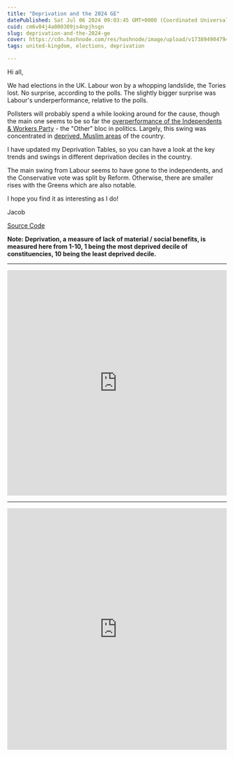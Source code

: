 ```yaml
---
title: "Deprivation and the 2024 GE"
datePublished: Sat Jul 06 2024 09:03:45 GMT+0000 (Coordinated Universal Time)
cuid: cm6v04j4a000309js4npjhsgn
slug: deprivation-and-the-2024-ge
cover: https://cdn.hashnode.com/res/hashnode/image/upload/v1738949047949/cf16f2c0-8196-48c6-90e5-bbee6d88c707.webp
tags: united-kingdom, elections, deprivation

---
```


Hi all,

We had elections in the UK. Labour won by a whopping landslide, the Tories lost. No surprise, according to the polls. The slightly bigger surprise was Labour's underperformance, relative to the polls.

Pollsters will probably spend a while looking around for the cause, though the main one seems to be so far the [overperformance of the Independents & Workers Party](https://x.com/LukeTryl/status/1809107965665829228) - the "Other" bloc in politics. Largely, this swing was concentrated in [deprived, Muslim areas](https://x.com/edhodgsoned/status/1809246736348590165) of the country.

I have updated my Deprivation Tables, so you can have a look at the key trends and swings in different deprivation deciles in the country.

The main swing from Labour seems to have gone to the independents, and the Conservative vote was split by Reform. Otherwise, there are smaller rises with the Greens which are also notable.

I hope you find it as interesting as I do!

Jacob

[Source Code](https://github.com/JacobWeinbren/2024-Election)

**Note: Deprivation, a measure of lack of material / social benefits, is measured here from 1-10, 1 being the most deprived decile of constituencies, 10 being the least deprived decile.**

---

<iframe id="datawrapper-chart-Yf1zR" src="https://datawrapper.dwcdn.net/Yf1zR/6/" style="width:0;min-width:100%;border:none" height="518"></iframe>

---

<iframe id="datawrapper-chart-tAK72" src="https://datawrapper.dwcdn.net/tAK72/8/" style="width:0;min-width:100%;border:none" height="555"></iframe>